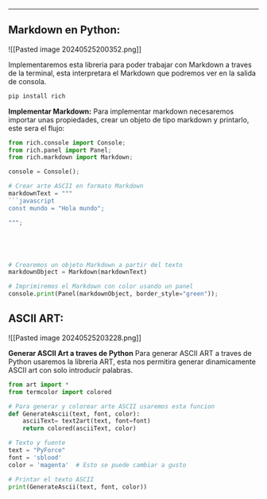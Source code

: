
---

## Markdown en Python:

![[Pasted image 20240525200352.png]]

Implementaremos esta libreria para poder trabajar con Markdown a traves de la terminal, esta interpretara el Markdown que podremos ver en la salida de consola.

```bash
pip install rich
```

**Implementar Markdown:**
Para implementar markdown necesaremos importar unas propiedades, crear un objeto de tipo markdown y printarlo, este sera el flujo:
```python
from rich.console import Console;
from rich.panel import Panel;
from rich.markdown import Markdown;

console = Console();

# Crear arte ASCII en formato Markdown
markdownText = """
```javascript
const mundo = "Hola mundo";    

""";





# Crearemos un objeto Markdown a partir del texto
markdownObject = Markdown(markdownText)

# Imprimiremos el Markdown con color usando un panel
console.print(Panel(markdownObject, border_style="green"));

```

## ASCII ART:

![[Pasted image 20240525203228.png]]

**Generar ASCII Art a traves de Python**
Para generar ASCII ART a traves de Python usaremos la libreria ART, esta nos permitira generar dinamicamente ASCII art con solo introducir palabras. 

```python
from art import *
from termcolor import colored

# Para generar y colorear arte ASCII usaremos esta funcion
def GenerateAscii(text, font, color):
    asciiText= text2art(text, font=font)
    return colored(asciiText, color)

# Texto y fuente
text = "PyForce"
font = 'sblood'
color = 'magenta'  # Esto se puede cambiar a gusto

# Printar el texto ASCII
print(GenerateAscii(text, font, color))
```


